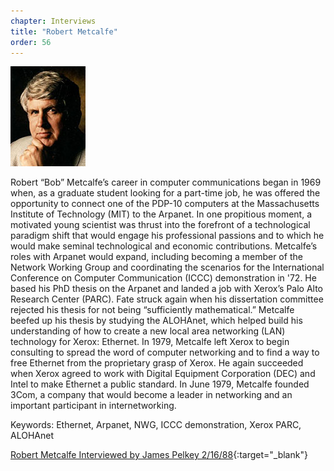 ```yaml
---
chapter: Interviews
title: "Robert Metcalfe"
order: 56
---
```


![Robert Metcalfe](/assets/img/robert-metcalfe-l.jpg)

Robert “Bob” Metcalfe’s career in computer communications began in 1969 when, as a graduate student looking for a part-time job, he was offered the opportunity to connect one of the PDP-10 computers at the Massachusetts Institute of Technology (MIT) to the Arpanet. In one propitious moment, a motivated young scientist was thrust into the forefront of a technological paradigm shift that would engage his professional passions and to which he would make seminal technological and economic contributions. Metcalfe’s roles with Arpanet would expand, including becoming a member of the Network Working Group and coordinating the scenarios for the International Conference on Computer Communication (ICCC) demonstration in '72. He based his PhD thesis on the Arpanet and landed a job with Xerox’s Palo Alto Research Center (PARC). Fate struck again when his dissertation committee rejected his thesis for not being “sufficiently mathematical.” Metcalfe beefed up his thesis by studying the ALOHAnet, which helped build his understanding of how to create a new local area networking (LAN) technology for Xerox: Ethernet. In 1979, Metcalfe left Xerox to begin consulting to spread the word of computer networking and to find a way to free Ethernet from the proprietary grasp of Xerox. He again succeeded when Xerox agreed to work with Digital Equipment Corporation (DEC) and Intel to make Ethernet a public standard. In June 1979, Metcalfe founded 3Com, a company that would become a leader in networking and an important participant in internetworking.

Keywords: Ethernet, Arpanet, NWG, ICCC demonstration, Xerox PARC, ALOHAnet

[Robert Metcalfe Interviewed by James Pelkey 2/16/88](https://archive.computerhistory.org/resources/access/text/2013/05/102746650-05-01-acc.pdf){:target="_blank"}
